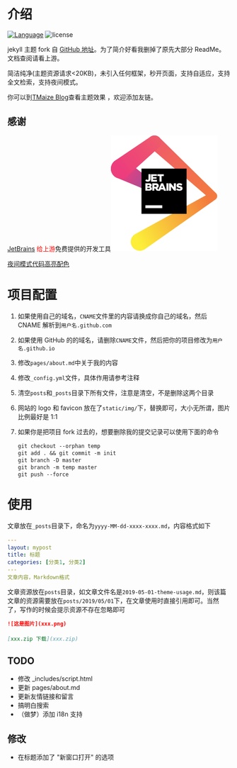 # 介绍

[![Language](https://img.shields.io/badge/Jekyll-Theme-blue)](https://github.com/juntong20XX/juntong20XX.github.io)
![license](https://img.shields.io/github/license/TMaize/tmaize-blog)

jekyll 主题 fork 自 [GitHub 地址](https://github.com/TMaize/tmaize-blog)。为了简介好看我删掉了原先大部分 ReadMe。文档查阅请看上游。

简洁纯净(主题资源请求<20KB)，未引入任何框架，秒开页面，支持自适应，支持全文检索，支持夜间模式。

你可以到[TMaize Blog](https://blog.tmaize.net/)查看主题效果 ，欢迎添加友链。

## 感谢

[JetBrains](https://www.jetbrains.com/?from=tmaize-blog) <font color="red">给上游</font>免费提供的开发工具[![JetBrains](./static/img/jetbrains.svg)](https://www.jetbrains.com/?from=tmaize-blog)

[夜间模式代码高亮配色](https://github.com/mgyongyosi/OneDarkJekyll)

# 项目配置

1. 如果使用自己的域名，`CNAME`文件里的内容请换成你自己的域名，然后 CNAME 解析到`用户名.github.com`

2. 如果使用 GitHub 的的域名，请删除`CNAME`文件，然后把你的项目修改为`用户名.github.io`

3. 修改`pages/about.md`中关于我的内容

4. 修改`_config.yml`文件，具体作用请参考注释

5. 清空`posts`和`_posts`目录下所有文件，注意是清空，不是删除这两个目录

6. 网站的 logo 和 favicon 放在了`static/img/`下，替换即可，大小无所谓，图片比例最好是 1:1

7. 如果你是把项目 fork 过去的，想要删除我的提交记录可以使用下面的命令

   ```
   git checkout --orphan temp
   git add . && git commit -m init
   git branch -D master
   git branch -m temp master
   git push --force
   ```

# 使用

文章放在`_posts`目录下，命名为`yyyy-MM-dd-xxxx-xxxx.md`，内容格式如下

```yaml
---
layout: mypost
title: 标题
categories: [分类1, 分类2]
---
文章内容，Markdown格式
```

文章资源放在`posts`目录，如文章文件名是`2019-05-01-theme-usage.md`，则该篇文章的资源需要放在`posts/2019/05/01`下，在文章使用时直接引用即可。当然了，写作的时候会提示资源不存在忽略即可

```md
![这是图片](xxx.png)

[xxx.zip 下载](xxx.zip)
```

## TODO

- 修改 _includes/script.html 
- 更新 pages/about.md
- 更新友情链接和留言
- 搞明白搜索
- （做梦）添加 i18n 支持

## 修改

- 在标题添加了 "新窗口打开" 的选项
